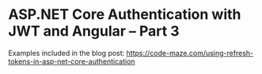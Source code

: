 # ASP.NET Core Authentication with JWT and Angular – Part 3

Examples included in the blog post: https://code-maze.com/using-refresh-tokens-in-asp-net-core-authentication